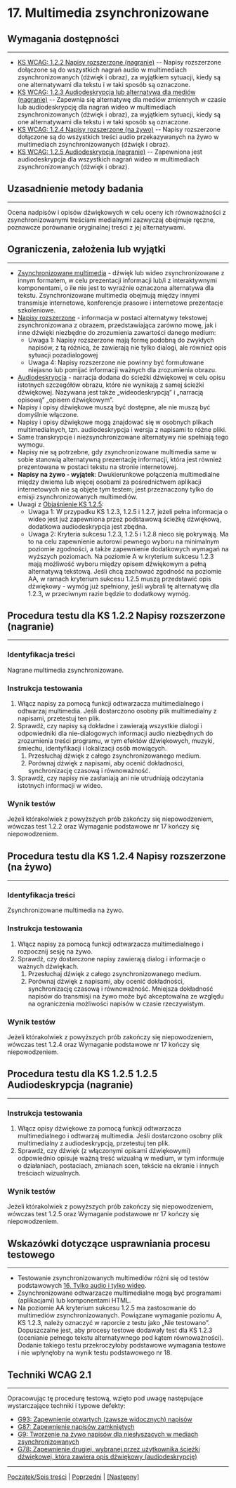 # 17. Multimedia zsynchronizowane 

## Wymagania dostępności
------------------------------
-   [KS WCAG: 1.2.2 Napisy rozszerzone (nagranie)](https://www.w3.org/TR/UNDERSTANDING-WCAG20/media-equiv-captions.html) -- Napisy rozszerzone dołączone są do wszystkich nagrań audio w multimediach zsynchronizowanych (dźwięk i obraz), za wyjątkiem sytuacji, kiedy są one alternatywami dla tekstu i w taki sposób są oznaczone.
-   [KS WCAG: 1.2.3 Audiodeskrypcja lub alternatywa dla mediów (nagranie)](https://www.w3.org/TR/UNDERSTANDING-WCAG20/media-equiv-audio-desc.html) -- Zapewnia się alternatywę dla mediów zmiennych w czasie lub audiodeskrypcję dla nagrań wideo w multimediach zsynchronizowanych (dźwięk i obraz), za wyjątkiem sytuacji, kiedy są one alternatywami dla tekstu i w taki sposób są oznaczone.
-   [KS WCAG: 1.2.4 Napisy rozszerzone (na żywo)](https://www.w3.org/TR/UNDERSTANDING-WCAG20/media-equiv-real-time-captions.html) -- Napisy rozszerzone dołączone są do wszystkich treści audio przekazywanych na żywo w multimediach zsynchronizowanych (dźwięk i obraz).
-   [KS WCAG: 1.2.5 Audiodeskrypcja (nagranie)](https://www.w3.org/TR/UNDERSTANDING-WCAG20/media-equiv-audio-desc-only.html) -- Zapewniona jest audiodeskrypcja dla wszystkich nagrań wideo w multimediach zsynchronizowanych (dźwięk i obraz).


## Uzasadnienie metody badania
------------------------------
Ocena nadpisów i opisów dźwiękowych w celu oceny ich równoważności z zsynchronizowanymi treściami medialnymi zazwyczaj obejmuje ręczne, poznawcze porównanie oryginalnej treści z jej alternatywami.

## Ograniczenia, założenia lub wyjątki
---------------------------------------
-   [Zsynchronizowane multimedia](https://www.w3.org/TR/UNDERSTANDING-WCAG20/media-equiv-captions.html#synchronizedmediadef) - dźwięk lub wideo zsynchronizowane z innym formatem, w celu prezentacji informacji lub/i z interaktywnymi komponentami, o ile nie jest to wyraźnie oznaczona alternatywa dla tekstu. Zsynchronizowane multimedia obejmują między innymi transmisje internetowe, konferencje prasowe i internetowe prezentacje szkoleniowe.
-   [Napisy rozszerzone](https://www.w3.org/TR/UNDERSTANDING-WCAG20/media-equiv-captions.html#captionsdef) - informacja w postaci alternatywy tekstowej zsynchronizowana z obrazem, przedstawiająca zarówno mowę, jak i inne dźwięki niezbędne do zrozumienia zawartości danego medium:
    -   Uwaga 1: Napisy rozszerzone mają formę podobną do zwykłych napisów, z tą różnicą, że zawierają nie tylko dialogi, ale również opis sytuacji pozadialogowej
    -   Uwaga 4: Napisy rozszerzone nie powinny być formułowane niejasno lub pomijać informacji ważnych dla zrozumienia obrazu.
-   [Audiodeskrypcja](https://www.w3.org/TR/UNDERSTANDING-WCAG20/media-equiv-audio-desc-only.html#audiodescdef) - narracja dodana do ścieżki dźwiękowej w celu opisu istotnych szczegółów obrazu, które nie wynikają z samej ścieżki dźwiękowej. Nazywana jest także „wideodeskrypcją” i „narracją opisową” „opisem dźwiękowym”.
-   Napisy i opisy dźwiękowe muszą być dostępne, ale nie muszą być domyślnie włączone.
-   Napisy i opisy dźwiękowe mogą znajdować się w osobnych plikach multimedialnych, tzn. audiodeskrypcja i wersja z napisami to różne pliki.
-   Same transkrypcje i niezsynchronizowane alternatywy nie spełniają tego wymogu.
-   Napisy nie są potrzebne, gdy zsynchronizowane multimedia same w sobie stanowią alternatywną prezentację informacji, która jest również prezentowana w postaci tekstu na stronie internetowej.
-   **Napisy na żywo - wyjątek**: Dwukierunkowe połączenia multimedialne między dwiema lub więcej osobami za pośrednictwem aplikacji internetowych nie są objęte tym testem; jest przeznaczony tylko do emisji zsynchronizowanych multimediów.
-   Uwagi z [Objaśnienie KS 1.2.5](https://www.w3.org/TR/UNDERSTANDING-WCAG20/media-equiv-audio-desc-only.html):
    -   Uwaga 1: W przypadku KS 1.2.3, 1.2.5 i 1.2.7, jeżeli pełna informacja o wideo jest już zapewniona przez podstawową ścieżkę dźwiękową, dodatkowa audiodeskrypcja jest zbędna.
    -   Uwaga 2: Kryteria sukcesu 1.2.3, 1.2.5 i 1.2.8 nieco się pokrywają. Ma to na celu zapewnienie autorowi pewnego wyboru na minimalnym poziomie zgodności, a także zapewnienie dodatkowych wymagań na wyższych poziomach. Na poziomie A w kryterium sukcesu 1.2.3  mają możliwość wyboru między opisem dźwiękowym a pełną alternatywą tekstową. Jeśli chcą zachować zgodność na poziomie AA, w ramach kryterium sukcesu 1.2.5 muszą przedstawić opis dźwiękowy - wymóg już spełniony, jeśli wybrali tę alternatywę dla 1.2.3, w przeciwnym razie będzie to dodatkowy wymóg.

## Procedura testu dla KS 1.2.2 Napisy rozszerzone (nagranie)
------------------------------
### Identyfikacja treści
Nagrane multimedia zsynchronizowane.

### Instrukcja testowania
1.  Włącz napisy za pomocą funkcji odtwarzacza multimedialnego i odtwarzaj multimedia. Jeśli dostarczono osobny plik multimedialny z napisami, przetestuj ten plik.
2.  Sprawdź, czy napisy są dokładne i zawierają wszystkie dialogi i odpowiedniki dla nie-dialogowych informacji audio niezbędnych do zrozumienia treści programu, w tym efektów dźwiękowych, muzyki, śmiechu, identyfikacji i lokalizacji osób mowiących.
    1.  Przesłuchaj dźwięk z całego zsynchronizowanego medium.
    2.  Porównaj dźwięk z napisami, aby ocenić dokładności, synchronizację czasową i równoważność.
3.  Sprawdź, czy napisy nie zasłaniają ani nie utrudniają odczytania istotnych informacji w wideo.

### Wynik testów
Jeżeli którakolwiek z powyższych prób zakończy się niepowodzeniem, wówczas test 1.2.2 oraz Wymaganie podstawowe nr 17 kończy się niepowodzeniem.

## Procedura testu dla KS 1.2.4 Napisy rozszerzone (na żywo)
------------------------------
### Identyfikacja treści
Zsynchronizowane multimedia na żywo.

### Instrukcja testowania
1.  Włącz napisy za pomocą funkcji odtwarzacza multimedialnego i rozpocznij sesję na żywo.
2.  Sprawdź, czy dostarczone napisy zawierają dialog i informacje o ważnych dźwiękach.
    1.  Przesłuchaj dźwięk z całego zsynchronizowanego medium.
    2.  Porównaj dźwięk z napisami, aby ocenić dokładności, synchronizację czasową i równoważność. Mniejsza dokładność napisów do transmisji na żywo może być akceptowalna ze względu na ograniczenia możliwości napisów w czasie rzeczywistym.

### Wynik testów
Jeżeli którakolwiek z powyższych prób zakończy się niepowodzeniem, wówczas test 1.2.4 oraz Wymaganie podstawowe nr 17 kończy się niepowodzeniem.

## Procedura testu dla KS 1.2.5 1.2.5 Audiodeskrypcja (nagranie)
------------------------------
### Instrukcja testowania
1.  Włącz opisy dźwiękowe za pomocą funkcji odtwarzacza multimedialnego i odtwarzaj multimedia. Jeśli dostarczono osobny plik multimedialny z audiodeskrypcją, przetestuj ten plik.
2.  Sprawdź, czy dźwięk (z włączonymi opisami dźwiękowymi) odpowiednio opisuje ważną treść wizualną w medium, w tym informuje o działaniach, postaciach, zmianach scen, tekście na ekranie i innych treściach wizualnych.

### Wynik testów
Jeżeli którakolwiek z powyższych prób zakończy się niepowodzeniem, wówczas test 1.2.5 oraz Wymaganie podstawowe nr 17 kończy się niepowodzeniem.

##  Wskazówki dotyczące usprawniania procesu testowego
------------------------------
-   Testowanie zsynchronizowanych multimediów różni się od testów podstawowych [16. Tylko audio i tylko wideo](16TylkoAudioTylkoWideo.md).
-   Zsynchronizowane odtwarzacze multimedialne mogą być programami (aplikacjami) lub komponentami HTML.
-   Na poziomie AA kryterium sukcesu 1.2.5 ma zastosowanie do multimediów zsynchronizowanych. Powiązane wymaganie poziomu A, KS 1.2.3, należy oznaczyć w raporcie z testu jako „Nie testowano”. Dopuszczalne jest, aby procesy testowe dodawały test dla KS 1.2.3 (ocenianie pełnego tekstu alternatywnego pod kątem równoważności). Dodanie takiego testu przekroczyłoby podstawowe wymagania testowe i nie wpłynęłoby na wynik testu podstawowego nr 18.

## Techniki WCAG 2.1
------------------------------
Opracowując tę procedurę testową, wzięto pod uwagę następujące wystarczające techniki i typowe defekty:
-   [G93: Zapewnienie otwartych (zawsze widocznych) napisów](http://www.w3.org/TR/WCAG20-TECHS/G93.html)
-   [G87: Zapewnienie napisów zamkniętych](http://www.w3.org/TR/WCAG20-TECHS/G87.html)
-   [G9: Tworzenie na żywo napisów dla niesłyszących w mediach zsynchronizowanych](http://www.w3.org/TR/WCAG20-TECHS/G9.html)
-   [G78: Zapewnienie drugiej, wybranej przez użytkownika ścieżki dźwiękowej, która zawiera opis dźwiękowy (audiodeskrypcję)](http://www.w3.org/TR/WCAG20-TECHS/G78.html)

----------------------------------------
[Początek/Spis treści](index.md) | [Poprzedni](16TylkoAudioTylkoWideo.md) | [[Następny]](18_ZaleznoscOdCSS.md)
